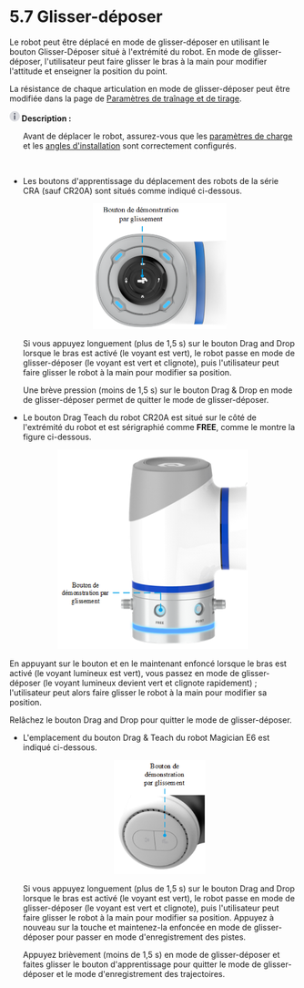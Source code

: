 # 5.7 Glisser-déposer

Le robot peut être déplacé en mode de glisser-déposer en utilisant le bouton Glisser-Déposer situé à l'extrémité du robot. En mode de glisser-déposer, l'utilisateur peut faire glisser le bras à la main pour modifier l'attitude et enseigner la position du point.

La résistance de chaque articulation en mode de glisser-déposer peut être modifiée dans la page de [Paramètres de traînage et de tirage](../setting/drag.md).

<div class="info2"><img src="../image/info.png"  height="18" /><b> Description : </b><div><ul>Avant de déplacer le robot, assurez-vous que les <a href="../setting/load.md">paramètres de charge</a> et les <a href="../setting/installation.md">angles d'installation</a> sont correctement configurés.</ul></div></div>

<br/>

- Les boutons d'apprentissage du déplacement des robots de la série CRA (sauf CR20A) sont situés comme indiqué ci-dessous.
  
  <div align=center><img src="image/drag_cra.png" height="220" /></div>
  
  Si vous appuyez longuement (plus de 1,5 s) sur le bouton Drag and Drop lorsque le bras est activé (le voyant est vert), le robot passe en mode de glisser-déposer (le voyant est vert et clignote), puis l'utilisateur peut faire glisser le robot à la main pour modifier sa position.
  
  Une brève pression (moins de 1,5 s) sur le bouton Drag \& Drop en mode de glisser-déposer permet de quitter le mode de glisser-déposer.
  
- Le bouton Drag Teach du robot CR20A est situé sur le côté de l'extrémité du robot et est sérigraphié comme **FREE**, comme le montre la figure ci-dessous.

<div align=center><img src="image/drag_cr20a.png" height="350" /></div>

En appuyant sur le bouton et en le maintenant enfoncé lorsque le bras est activé (le voyant lumineux est vert), vous passez en mode de glisser-déposer (le voyant lumineux devient vert et clignote rapidement) ; l'utilisateur peut alors faire glisser le robot à la main pour modifier sa position.

Relâchez le bouton Drag and Drop pour quitter le mode de glisser-déposer.

- L'emplacement du bouton Drag \& Teach du robot Magician E6 est indiqué ci-dessous.
  
  <div align=center><img src="image/drag_e6.png"  height="200"/></div>
  
  Si vous appuyez longuement (plus de 1,5 s) sur le bouton Drag and Drop lorsque le bras est activé (le voyant est vert), le robot passe en mode de glisser-déposer (le voyant est vert et clignote), puis l'utilisateur peut faire glisser le robot à la main pour modifier sa position. Appuyez à nouveau sur la touche et maintenez-la enfoncée en mode de glisser-déposer pour passer en mode d'enregistrement des pistes.
  
  Appuyez brièvement (moins de 1,5 s) en mode de glisser-déposer et faites glisser le bouton d'apprentissage pour quitter le mode de glisser-déposer et le mode d'enregistrement des trajectoires.